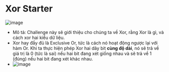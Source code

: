 # Xor Starter
![image](https://github.com/MrBanhMi/CRYPTOHACK/assets/155632468/bf4cb0eb-f80e-4751-8706-fa4748bc0a9c)
- Mô tả: Challenge này sẽ giới thiệu cho chúng ta về Xor, rằng Xor là gì, và cách xor hai kiểu dữ liệu.
- Xor hay đầy đủ là Exclusive Or, tức là cách nó hoạt động ngược lại với hàm Or. Khi ta thực hiện phép Xor hai dãy bit **cùng độ dài**, nó sẽ trả về giá trị là 0 (tức là sai) nếu hai bit đang xét giống nhau và sẽ trả về 1 (đúng) nếu hai bit đang xét khác nhau.
- ![image](https://github.com/MrBanhMi/CRYPTOHACK/assets/155632468/48436d9d-911f-465f-bde7-d2e269b1843b)

